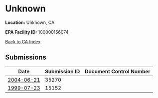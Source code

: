 # Unknown

**Location:** Unknown, CA

**EPA Facility ID:** 100000156074

[Back to CA Index](../../index.md)

## Submissions

| Date | Submission ID | Document Control Number |
|------|--------------|-------------------------|
| [2004-06-21](submissions/35270.md) | 35270 |  |
| [1999-07-23](submissions/15152.md) | 15152 |  |
